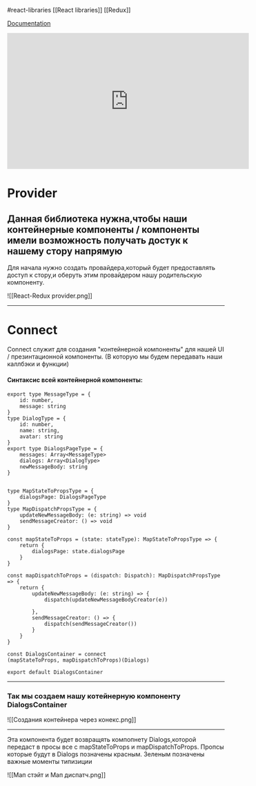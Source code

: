 #react-libraries [[React libraries]] [[Redux]]

[Documentation](https://react-redux.js.org/)

<iframe width="560" height="315" src="https://www.youtube.com/embed/rax-pihie5U" title="YouTube video player" frameborder="0" allow="accelerometer; autoplay; clipboard-write; encrypted-media; gyroscope; picture-in-picture" allowfullscreen></iframe>

# Provider
## Данная библиотека нужна,чтобы наши контейнерные компоненты / компоненты имели возможность получать достук к нашему стору напрямую

Для начала нужно создать провайдера,который будет предоставлять доступ к стору,и оберуть этим провайдером нашу родительскую компоненту.

![[React-Redux provider.png]]
____________________________
# Connect
Connect служит для создания "контейнерной компоненты" для нашей UI / презинтационной компоненты. (В которую мы будем передавать наши каллбэки и функции)

#### Синтаксис всей контейнерной компоненты: 
```tsx
export type MessageType = {  
    id: number,  
    message: string  
}  
type DialogType = {  
    id: number,  
    name: string,  
    avatar: string  
}  
export type DialogsPageType = {  
    messages: Array<MessageType>  
    dialogs: Array<DialogType>  
    newMessageBody: string  
}


type MapStateToPropsType = {  
    dialogsPage: DialogsPageType  
}  
type MapDispatchPropsType = {  
    updateNewMessageBody: (e: string) => void  
    sendMessageCreator: () => void  
}  
  
const mapStateToProps = (state: stateType): MapStateToPropsType => {  
    return {  
        dialogsPage: state.dialogsPage  
    }  
}  
  
const mapDispatchToProps = (dispatch: Dispatch): MapDispatchPropsType => {  
    return {  
        updateNewMessageBody: (e: string) => {  
            dispatch(updateNewMessageBodyCreator(e))  
  
        },  
        sendMessageCreator: () => {  
            dispatch(sendMessageCreator())  
        }  
    }  
}  
  
const DialogsContainer = connect  
(mapStateToProps, mapDispatchToProps)(Dialogs)  
  
export default DialogsContainer

```

_______________________________________

### Так мы создаем нашу котейнерную компоненту DialogsContainer

![[Создания контейнера через конекс.png]]


_______________________________________


Эта компонента будет возвращять компопнету Dialogs,которой передаст в просы все с mapStateToProps и mapDispatchToProps.
Пропсы которые будут в Dialogs позначены красным.
Зеленым позначены важные моменты типизиции

![[Мап стэйт и Мап диспатч.png]]